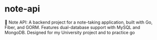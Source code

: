 # note-api
📘 Note API: A backend project for a note-taking application, built with Go, Fiber, and GORM. Features dual-database support with MySQL and MongoDB. Designed for my University project and to practice go

